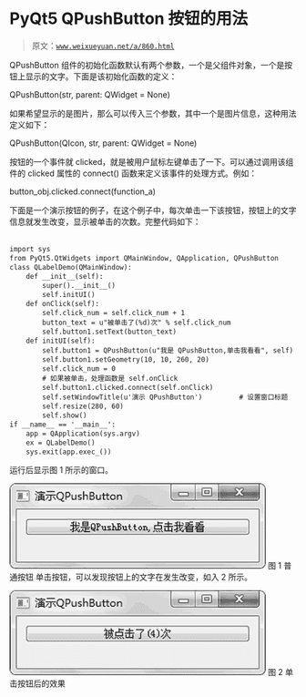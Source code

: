 # PyQt5 QPushButton 按钮的用法

> 原文：[`www.weixueyuan.net/a/860.html`](http://www.weixueyuan.net/a/860.html)

QPushButton 组件的初始化函数默认有两个参数，一个是父组件对象，一个是按钮上显示的文字。下面是该初始化函数的定义：

QPushButton(str, parent: QWidget = None)

如果希望显示的是图片，那么可以传入三个参数，其中一个是图片信息，这种用法定义如下：

QPushButton(QIcon, str, parent: QWidget = None)

按钮的一个事件就 clicked，就是被用户鼠标左键单击了一下。可以通过调用该组件的 clicked 属性的 connect() 函数来定义该事件的处理方式。例如：

button_obj.clicked.connect(function_a)

下面是一个演示按钮的例子，在这个例子中，每次单击一下该按钮，按钮上的文字信息就发生改变，显示被单击的次数。完整代码如下：

```

import sys
from PyQt5.QtWidgets import QMainWindow, QApplication, QPushButton
class QLabelDemo(QMainWindow):
    def __init__(self):
        super().__init__()
        self.initUI()
    def onClick(self):
        self.click_num = self.click_num + 1
        button_text = u"被单击了(%d)次" % self.click_num
        self.button1.setText(button_text)
    def initUI(self):
        self.button1 = QPushButton(u"我是 QPushButton,单击我看看", self)
        self.button1.setGeometry(10, 10, 260, 20)
        self.click_num = 0
        # 如果被单击，处理函数是 self.onClick
        self.button1.clicked.connect(self.onClick)
        self.setWindowTitle(u'演示 QPushButton')         # 设置窗口标题
        self.resize(280, 60)
        self.show()
if __name__ == '__main__':
    app = QApplication(sys.argv)
    ex = QLabelDemo()
    sys.exit(app.exec_())
```

运行后显示图 1 所示的窗口。

![](img/842cf7e3023c03503691310d080d13a8.png)
图 1 普通按钮
单击按钮，可以发现按钮上的文字在发生改变，如入 2 所示。

![](img/fe20a2b6b27c479a755aecc20e08ad0f.png)
图 2 单击按钮后的效果